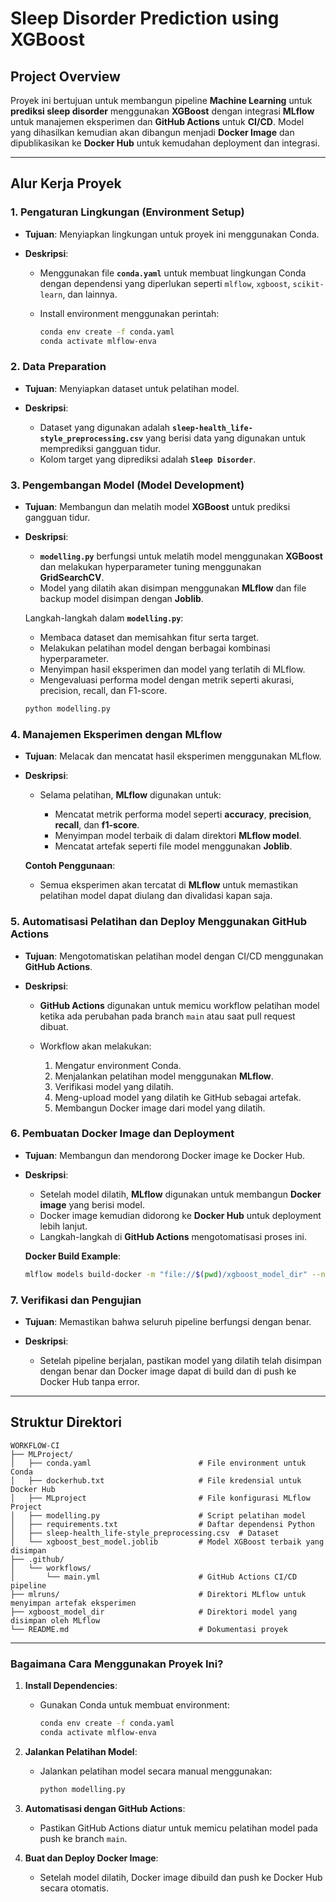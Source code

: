 # Sleep Disorder Prediction using XGBoost 

## **Project Overview**

Proyek ini bertujuan untuk membangun pipeline **Machine Learning** untuk **prediksi sleep disorder** menggunakan **XGBoost** dengan integrasi **MLflow** untuk manajemen eksperimen dan **GitHub Actions** untuk **CI/CD**. Model yang dihasilkan kemudian akan dibangun menjadi **Docker Image** dan dipublikasikan ke **Docker Hub** untuk kemudahan deployment dan integrasi.

---

## **Alur Kerja Proyek**

### 1. **Pengaturan Lingkungan (Environment Setup)**

* **Tujuan**: Menyiapkan lingkungan untuk proyek ini menggunakan Conda.
* **Deskripsi**:

  * Menggunakan file **`conda.yaml`** untuk membuat lingkungan Conda dengan dependensi yang diperlukan seperti `mlflow`, `xgboost`, `scikit-learn`, dan lainnya.
  * Install environment menggunakan perintah:

    ```bash
    conda env create -f conda.yaml
    conda activate mlflow-enva
    ```

### 2. **Data Preparation**

* **Tujuan**: Menyiapkan dataset untuk pelatihan model.
* **Deskripsi**:

  * Dataset yang digunakan adalah **`sleep-health_life-style_preprocessing.csv`** yang berisi data yang digunakan untuk memprediksi gangguan tidur.
  * Kolom target yang diprediksi adalah **`Sleep Disorder`**.

### 3. **Pengembangan Model (Model Development)**

* **Tujuan**: Membangun dan melatih model **XGBoost** untuk prediksi gangguan tidur.
* **Deskripsi**:

  * **`modelling.py`** berfungsi untuk melatih model menggunakan **XGBoost** dan melakukan hyperparameter tuning menggunakan **GridSearchCV**.
  * Model yang dilatih akan disimpan menggunakan **MLflow** dan file backup model disimpan dengan **Joblib**.

  Langkah-langkah dalam **`modelling.py`**:

  * Membaca dataset dan memisahkan fitur serta target.
  * Melakukan pelatihan model dengan berbagai kombinasi hyperparameter.
  * Menyimpan hasil eksperimen dan model yang terlatih di MLflow.
  * Mengevaluasi performa model dengan metrik seperti akurasi, precision, recall, dan F1-score.

  ```bash
  python modelling.py
  ```

### 4. **Manajemen Eksperimen dengan MLflow**

* **Tujuan**: Melacak dan mencatat hasil eksperimen menggunakan MLflow.
* **Deskripsi**:

  * Selama pelatihan, **MLflow** digunakan untuk:

    * Mencatat metrik performa model seperti **accuracy**, **precision**, **recall**, dan **f1-score**.
    * Menyimpan model terbaik di dalam direktori **MLflow model**.
    * Mencatat artefak seperti file model menggunakan **Joblib**.

  **Contoh Penggunaan**:

  * Semua eksperimen akan tercatat di **MLflow** untuk memastikan pelatihan model dapat diulang dan divalidasi kapan saja.

### 5. **Automatisasi Pelatihan dan Deploy Menggunakan GitHub Actions**

* **Tujuan**: Mengotomatiskan pelatihan model dengan CI/CD menggunakan **GitHub Actions**.
* **Deskripsi**:

  * **GitHub Actions** digunakan untuk memicu workflow pelatihan model ketika ada perubahan pada branch `main` atau saat pull request dibuat.
  * Workflow akan melakukan:

    1. Mengatur environment Conda.
    2. Menjalankan pelatihan model menggunakan **MLflow**.
    3. Verifikasi model yang dilatih.
    4. Meng-upload model yang dilatih ke GitHub sebagai artefak.
    5. Membangun Docker image dari model yang dilatih.



### 6. **Pembuatan Docker Image dan Deployment**

* **Tujuan**: Membangun dan mendorong Docker image ke Docker Hub.
* **Deskripsi**:

  * Setelah model dilatih, **MLflow** digunakan untuk membangun **Docker image** yang berisi model.
  * Docker image kemudian didorong ke **Docker Hub** untuk deployment lebih lanjut.
  * Langkah-langkah di **GitHub Actions** mengotomatisasi proses ini.

  **Docker Build Example**:

  ```bash
  mlflow models build-docker -m "file://$(pwd)/xgboost_model_dir" --name xgb_model_image
  ```

### 7. **Verifikasi dan Pengujian**

* **Tujuan**: Memastikan bahwa seluruh pipeline berfungsi dengan benar.
* **Deskripsi**:

  * Setelah pipeline berjalan, pastikan model yang dilatih telah disimpan dengan benar dan Docker image dapat di build dan di push ke Docker Hub tanpa error.


---

## **Struktur Direktori**

```plaintext
WORKFLOW-CI
├── MLProject/
│   ├── conda.yaml                        # File environment untuk Conda
│   ├── dockerhub.txt                     # File kredensial untuk Docker Hub
│   ├── MLproject                         # File konfigurasi MLflow Project
│   ├── modelling.py                      # Script pelatihan model
│   ├── requirements.txt                  # Daftar dependensi Python
│   ├── sleep-health_life-style_preprocessing.csv  # Dataset
│   └── xgboost_best_model.joblib         # Model XGBoost terbaik yang disimpan
├── .github/
│   └── workflows/
│       └── main.yml                      # GitHub Actions CI/CD pipeline
├── mlruns/                               # Direktori MLflow untuk menyimpan artefak eksperimen
├── xgboost_model_dir                     # Direktori model yang disimpan oleh MLflow
└── README.md                             # Dokumentasi proyek

```

---

### **Bagaimana Cara Menggunakan Proyek Ini?**

1. **Install Dependencies**:

   * Gunakan Conda untuk membuat environment:

     ```bash
     conda env create -f conda.yaml
     conda activate mlflow-enva
     ```

2. **Jalankan Pelatihan Model**:

   * Jalankan pelatihan model secara manual menggunakan:

     ```bash
     python modelling.py
     ```

3. **Automatisasi dengan GitHub Actions**:

   * Pastikan GitHub Actions diatur untuk memicu pelatihan model pada push ke branch `main`.

4. **Buat dan Deploy Docker Image**:

   * Setelah model dilatih, Docker image dibuild dan push ke Docker Hub secara otomatis.

